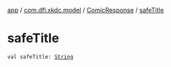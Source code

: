 [app](../../index.md) / [com.dfl.xkdc.model](../index.md) / [ComicResponse](index.md) / [safeTitle](./safe-title.md)

# safeTitle

`val safeTitle: `[`String`](https://kotlinlang.org/api/latest/jvm/stdlib/kotlin/-string/index.html)